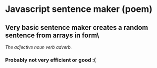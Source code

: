# Javascript sentence maker (poem)
## Very basic sentence maker creates a random sentence from arrays in form\
*The adjective noun verb adverb.*
### Probably not very efficient or good :(
